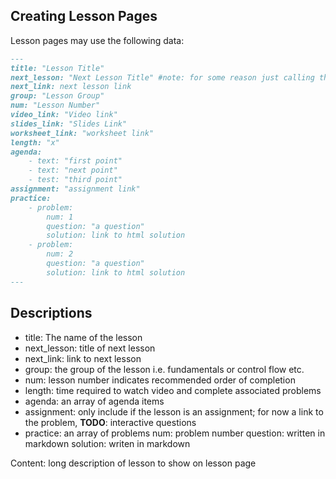 ## Creating Lesson Pages

Lesson pages may use the following data:

```md
---
title: "Lesson Title"
next_lesson: "Next Lesson Title" #note: for some reason just calling this next doesn't work? Was going out of my mind trying to solve for an hour, thanks Jekyll!
next_link: next lesson link
group: "Lesson Group"
num: "Lesson Number"
video_link: "Video link"
slides_link: "Slides Link"
worksheet_link: "worksheet link"
length: "x"
agenda: 
    - text: "first point"
    - text: "next point"
    - test: "third point" 
assignment: "assignment link"
practice: 
    - problem:
        num: 1 
        question: "a question"
        solution: link to html solution
    - problem:
        num: 2 
        question: "a question"
        solution: link to html solution
---
```

## Descriptions

- title: The name of the lesson
- next_lesson: title of next lesson
- next_link: link to next lesson
- group: the group of the lesson i.e. fundamentals or control flow etc.
- num: lesson number indicates recommended order of completion
- length: time required to watch video and complete associated problems
- agenda: an array of agenda items
- assignment: only include if the lesson is an assignment; for now a link to the problem, **TODO**: interactive questions
- practice: an array of problems
    num: problem number
    question:  written in markdown
    solution: writen in markdown

Content:  long description of lesson to show on lesson page